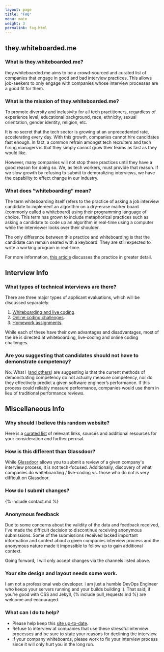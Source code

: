 ```yaml
---
layout: page
title: "FAQ"
menu: main
weight: 3
permalink: faq.html
---
```


## they.whiteboarded.me
### What is they.whiteboarded.me?
they.whiteboarded.me aims to be a crowd-sourced and curated list of companies
that engage in good and bad interview practices. This allows job-seekers to
only engage with companies whose interview processes are a good fit for them.

### What is the mission of they.whiteboarded.me?
To promote diversity and inclusivity for all tech practitioners, regardless of
experience level, educational background, race, ethnicity, sexual orientation,
gender identity, religion, etc.

It is no secret that the tech sector is growing at an unprecedented rate,
accelerating every day. With this growth, companies cannot hire candidates fast
enough. In fact, a common refrain amongst tech recruiters and tech hiring
managers is that they simply cannot grow their teams as fast as they would
like.

However, many companies will not stop these practices until they have a good
reason for doing so. We, as tech workers, must provide that reason. If we slow
growth by refusing to submit to demoralizing interviews, we have the capability
to effect change in our industry.

### What does “whiteboarding” mean?
The term whiteboarding itself refers to the practice of asking a job interview
candidate to implement an algorithm on a dry-erase marker board (commonly
called a whiteboard) using their programming language of choice. This term has
grown to include metaphorical practices such as asking a candidate to code up
an algorithm in real-time using a computer while the interviewer looks over
their shoulder.

The only difference between this practice and whiteboarding is that the
candidate can remain seated with a keyboard. They are still expected to write
a working program in real-time.

For more information, [this
article](/interview_types/whiteboarding_and_live_coding.html) discusses the
practice in greater detail.

## Interview Info

### What types of technical interviews are there?
There are three major types of applicant evaluations, which will be discussed
separately:

1. [Whiteboarding and live
   coding](/interview_types/whiteboarding_and_live_coding.html).
2. [Online coding challenges](/interview_types/online_coding_challenges.html).
3. [Homework assignments](/interview_types/homework.html).

While each of these have their own advantages and disadvantages, most of the
ire is directed at whiteboarding, live-coding and online coding challenges.

### Are you suggesting that candidates should not have to demonstrate competency?
No. What I ([and others](/additional-resources.html)) are suggesting is that
the current methods of demonstrating competency do not actually measure
competency, nor do they effectively predict a given software engineer’s
performance. If this process could reliably measure performance, companies
would use them in lieu of traditional performance reviews.

## Miscellaneous Info

### Why should I believe this random website?
Here is a [curated list](/additional-resources.html) of relevant links, sources
and additional resources for your consideration and further perusal.

### How is this different than Glassdoor?
While [Glassdoor](http://www.glassdoor.com) allows you to submit a review of
a given company's interview process, it is not tech-focused. Additionally,
discovery of what companies do whiteboarding / live-coding vs. those who do not
is very difficult on Glassdoor.

### How do I submit changes?
{% include contact.md %}

### Anonymous feedback
Due to some concerns about the validity of the data and feedback received, I've
made the difficult decision to discontinue receiving anonymous submissions.
Some of the submissions received lacked important information and context about
a given companies interview process and the anonymous nature made it impossible
to follow up to gain additional context.

Going forward, I will only accept changes via the channels listed above.

### Your site design and layout needs some work.
I am not a professional web developer. I am just a humble DevOps Engineer who
keeps your servers running and your builds building :). That said, if you’re
good with CSS and Jekyll, {% include pull_requests.md %} are welcome and
encouraged.

### What can I do to help?
- Please help keep this [site up-to-date](/contact.html).
- Refuse to interview at companies that use these stressful interview processes
  and be sure to state your reasons for declining the interview.
- If your company whiteboards, please work to fix your interview process since
  it will only hurt you in the long run.

